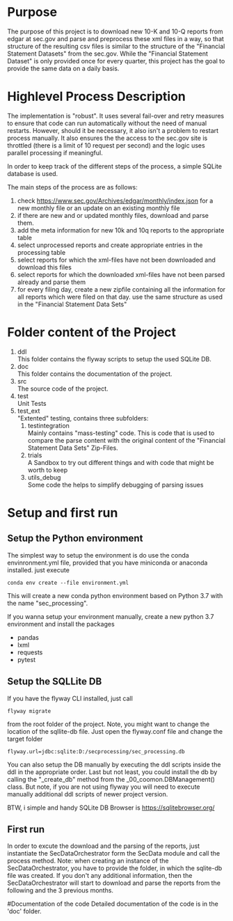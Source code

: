 # Purpose
The purpose of this project is to download new 10-K and 10-Q reports from edgar at sec.gov and parse and 
preprocess these xml files in a way, so that structure of the resulting csv files is similar
to the structure of the "Financial Statement Datasets" from the sec.gov.
While the "Financial Statement Dataset" is only provided once for every quarter,
this project has the goal to provide the same data on a daily basis.

# Highlevel Process Description
The implementation is "robust". It uses several fail-over and retry measures to ensure that code can
run automatically without the need of manual restarts. However, should it be necessary, it also isn't
a problem to restart process manually. It also ensures the the access to the sec.gov site is throttled
(there is a limit of 10 request per second) and the logic uses parallel processing if meaningful.

In order to keep track of the different steps of the process, a simple SQLite database is used.

The main steps of the process are as follows:
1. check https://www.sec.gov/Archives/edgar/monthly/index.json for a new monthly file or an update on an existing
   monthly file
2. if there are new and or updated monthly files, download and parse them.
3. add the meta information for new 10k and 10q reports to the appropriate table
4. select unprocessed reports and create appropriate entries in the processing table
5. select reports for which the xml-files have not been downloaded and download this files
6. select reports for which the downloaded xml-files have not been parsed already and parse them
7. for every filing day, create a new zipfile containing all the information for all reports which were
   filed on that day. use the same structure as used in the "Financial Statement Data Sets"

# Folder content of the Project
1. ddl <br>
This folder contains the flyway scripts to setup the used SQLite DB.
1. doc <br>
This folder contains the documentation of the project.
1. src <br>
The source code of the project.
1. test <br>
Unit Tests
1. test_ext <br>
"Extented" testing, contains three subfolders:
    1. testintegration <br>
    Mainly contains "mass-testing" code. This is code that is used to compare the parse content with the 
    original content of the "Financial Statement Data Sets" Zip-Files. 
    1. trials <br> 
    A Sandbox to try out different things and with code that might be worth to keep 
    1. utils_debug <br>
    Some code the helps to simplify debugging of parsing issues 


# Setup and first run
## Setup the Python environment
The simplest way to setup the environment is do use the conda envinronment.yml file, provided that you have miniconda or anaconda installed.
just execute

    conda env create --file environment.yml

This will create a new conda python environment based on Python 3.7 with the name "sec_processing".

If you wanna setup your environment manually, create a new python 3.7 environment and install the packages
- pandas
- lxml
- requests
- pytest

## Setup the SQLLite DB
If you have the flyway CLI installed, just call

    flyway migrate
    
from the root folder of the project. 
Note, you might want to change the location of the sqllite-db file.
Just open the flyway.conf file and change the target folder

    flyway.url=jdbc:sqlite:D:/secprocessing/sec_processing.db

You can also setup the DB manually by executing the ddl scripts inside the ddl in the appropriate order.
Last but not least, you could install the db by calling the "_create_db" method from the _00_coomon.DBManagement() class.
But note, if you are not using flyway you will need to execute manually additional ddl scripts of newer project version.

BTW, i simple and handy SQLite DB Browser is https://sqlitebrowser.org/

## First run
In order to excute the download and the parsing of the reports, just instantiate the SecDataOrchestrator 
form the SecData module and call the process method.
Note: when creating an instance of the SecDataOrchestrator, you have to provide the folder, in which the sqlite-db file was created.
If you don't any additional information, then the SecDataOrchestrator will start to download and parse the 
reports from the following and the 3 previous months.

#Documentation of the code
Detailed documentation of the code is in the 'doc' folder.


